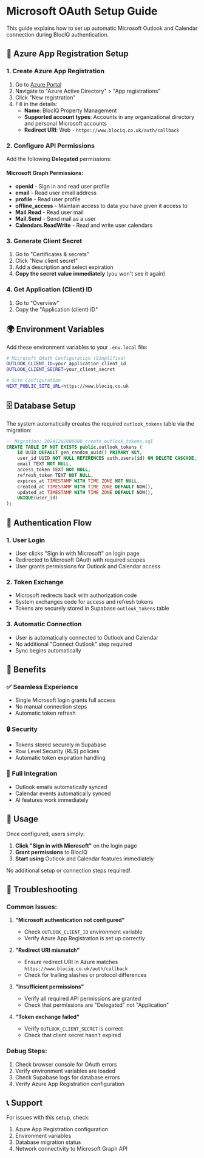# Microsoft OAuth Setup Guide

This guide explains how to set up automatic Microsoft Outlook and Calendar connection during BlocIQ authentication.

## 🔐 Azure App Registration Setup

### 1. Create Azure App Registration

1. Go to [Azure Portal](https://portal.azure.com)
2. Navigate to "Azure Active Directory" > "App registrations"
3. Click "New registration"
4. Fill in the details:
   - **Name**: BlocIQ Property Management
   - **Supported account types**: Accounts in any organizational directory and personal Microsoft accounts
   - **Redirect URI**: Web - `https://www.blociq.co.uk/auth/callback`

### 2. Configure API Permissions

Add the following **Delegated** permissions:

#### Microsoft Graph Permissions:
- **openid** - Sign in and read user profile
- **email** - Read user email address
- **profile** - Read user profile
- **offline_access** - Maintain access to data you have given it access to
- **Mail.Read** - Read user mail
- **Mail.Send** - Send mail as a user
- **Calendars.ReadWrite** - Read and write user calendars

### 3. Generate Client Secret

1. Go to "Certificates & secrets"
2. Click "New client secret"
3. Add a description and select expiration
4. **Copy the secret value immediately** (you won't see it again)

### 4. Get Application (Client) ID

1. Go to "Overview"
2. Copy the "Application (client) ID"

## 🌍 Environment Variables

Add these environment variables to your `.env.local` file:

```bash
# Microsoft OAuth Configuration (Simplified)
OUTLOOK_CLIENT_ID=your_application_client_id
OUTLOOK_CLIENT_SECRET=your_client_secret

# Site Configuration
NEXT_PUBLIC_SITE_URL=https://www.blociq.co.uk
```

## 🗄️ Database Setup

The system automatically creates the required `outlook_tokens` table via the migration:

```sql
-- Migration: 20241202000000_create_outlook_tokens.sql
CREATE TABLE IF NOT EXISTS public.outlook_tokens (
    id UUID DEFAULT gen_random_uuid() PRIMARY KEY,
    user_id UUID NOT NULL REFERENCES auth.users(id) ON DELETE CASCADE,
    email TEXT NOT NULL,
    access_token TEXT NOT NULL,
    refresh_token TEXT NOT NULL,
    expires_at TIMESTAMP WITH TIME ZONE NOT NULL,
    created_at TIMESTAMP WITH TIME ZONE DEFAULT NOW(),
    updated_at TIMESTAMP WITH TIME ZONE DEFAULT NOW(),
    UNIQUE(user_id)
);
```

## 🔄 Authentication Flow

### 1. User Login
- User clicks "Sign in with Microsoft" on login page
- Redirected to Microsoft OAuth with required scopes
- User grants permissions for Outlook and Calendar access

### 2. Token Exchange
- Microsoft redirects back with authorization code
- System exchanges code for access and refresh tokens
- Tokens are securely stored in Supabase `outlook_tokens` table

### 3. Automatic Connection
- User is automatically connected to Outlook and Calendar
- No additional "Connect Outlook" step required
- Sync begins automatically

## 🎯 Benefits

### ✅ Seamless Experience
- Single Microsoft login grants full access
- No manual connection steps
- Automatic token refresh

### 🔒 Security
- Tokens stored securely in Supabase
- Row Level Security (RLS) policies
- Automatic token expiration handling

### 📧 Full Integration
- Outlook emails automatically synced
- Calendar events automatically synced
- AI features work immediately

## 🚀 Usage

Once configured, users simply:

1. **Click "Sign in with Microsoft"** on the login page
2. **Grant permissions** to BlocIQ
3. **Start using** Outlook and Calendar features immediately

No additional setup or connection steps required!

## 🔧 Troubleshooting

### Common Issues:

1. **"Microsoft authentication not configured"**
   - Check `OUTLOOK_CLIENT_ID` environment variable
   - Verify Azure App Registration is set up correctly

2. **"Redirect URI mismatch"**
   - Ensure redirect URI in Azure matches `https://www.blociq.co.uk/auth/callback`
   - Check for trailing slashes or protocol differences

3. **"Insufficient permissions"**
   - Verify all required API permissions are granted
   - Check that permissions are "Delegated" not "Application"

4. **"Token exchange failed"**
   - Verify `OUTLOOK_CLIENT_SECRET` is correct
   - Check that client secret hasn't expired

### Debug Steps:

1. Check browser console for OAuth errors
2. Verify environment variables are loaded
3. Check Supabase logs for database errors
4. Verify Azure App Registration configuration

## 📞 Support

For issues with this setup, check:
1. Azure App Registration configuration
2. Environment variables
3. Database migration status
4. Network connectivity to Microsoft Graph API 